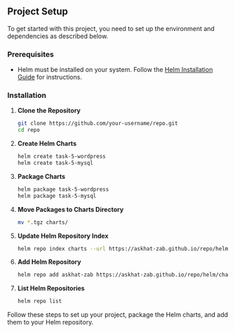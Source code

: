 ## Project Setup

To get started with this project, you need to set up the environment and dependencies as described below.

### Prerequisites

- Helm must be installed on your system. Follow the [Helm Installation Guide](https://helm.sh/docs/intro/install/) for instructions.

### Installation

1. **Clone the Repository**

   ```bash
   git clone https://github.com/your-username/repo.git
   cd repo
   ```

2. **Create Helm Charts**

   ```bash
   helm create task-5-wordpress
   helm create task-5-mysql
   ```

3. **Package Charts**

   ```bash
   helm package task-5-wordpress
   helm package task-5-mysql
   ```

4. **Move Packages to Charts Directory**

   ```bash
   mv *.tgz charts/
   ```

5. **Update Helm Repository Index**

   ```bash
   helm repo index charts --url https://askhat-zab.github.io/repo/helm/charts
   ```

6. **Add Helm Repository**

   ```bash
   helm repo add askhat-zab https://askhat-zab.github.io/repo/helm/charts
   ```

7. **List Helm Repositories**

   ```bash
   helm repo list
   ```

Follow these steps to set up your project, package the Helm charts, and add them to your Helm repository.
